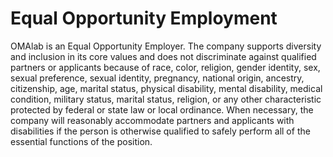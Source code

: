 # Equal Opportunity Employment

OMAlab is an Equal Opportunity Employer. The company supports diversity and inclusion in its core values and does not discriminate against qualified partners or applicants because of race, color, religion, gender identity, sex, sexual preference, sexual identity, pregnancy, national origin, ancestry, citizenship, age, marital status, physical disability, mental disability, medical condition, military status, marital status, religion, or any other characteristic protected by federal or state law or local ordinance. When necessary, the company will reasonably accommodate partners and applicants with disabilities if the person is otherwise qualified to safely perform all of the essential functions of the position.



 

